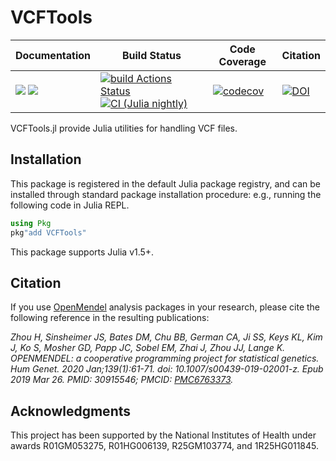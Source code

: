 # VCFTools

| **Documentation** | **Build Status** | **Code Coverage**  | **Citation**  |  
|-------------------|------------------|--------------------|--------------------|  
| [![](https://img.shields.io/badge/docs-latest-blue.svg)](https://OpenMendel.github.io/VCFTools.jl/dev/) [![](https://img.shields.io/badge/docs-stable-blue.svg)](https://OpenMendel.github.io/VCFTools.jl/stable) | [![build Actions Status](https://github.com/OpenMendel/VCFTools.jl/workflows/CI/badge.svg)](https://github.com/OpenMendel/VCFTools.jl/actions) [![CI (Julia nightly)](https://github.com/openmendel/VCFTools.jl/workflows/JuliaNightly/badge.svg)](https://github.com/OpenMendel/VCFTools.jl/actions/workflows/JuliaNightly.yml) | [![codecov](https://codecov.io/gh/OpenMendel/VCFTools.jl/branch/master/graph/badge.svg?token=QtTQogesUk)](https://codecov.io/gh/OpenMendel/VCFTools.jl) | [![DOI](https://zenodo.org/badge/100287089.svg)](https://zenodo.org/badge/latestdoi/100287089) |

VCFTools.jl provide Julia utilities for handling VCF files.

## Installation


This package is registered in the default Julia package registry, and can be installed through standard package installation procedure: e.g., running the following code in Julia REPL.
```julia
using Pkg
pkg"add VCFTools"
```

This package supports Julia v1.5+.

## Citation

If you use [OpenMendel](https://openmendel.github.io) analysis packages in your research, please cite the following reference in the resulting publications:

*Zhou H, Sinsheimer JS, Bates DM, Chu BB, German CA, Ji SS, Keys KL, Kim J, Ko S, Mosher GD, Papp JC, Sobel EM, Zhai J, Zhou JJ, Lange K. OPENMENDEL: a cooperative programming project for statistical genetics. Hum Genet. 2020 Jan;139(1):61-71. doi: 10.1007/s00439-019-02001-z. Epub 2019 Mar 26. PMID: 30915546; PMCID: [PMC6763373](https://www.ncbi.nlm.nih.gov/pmc/articles/PMC6763373/).*

## Acknowledgments

This project has been supported by the National Institutes of Health under awards R01GM053275, R01HG006139, R25GM103774, and 1R25HG011845.
